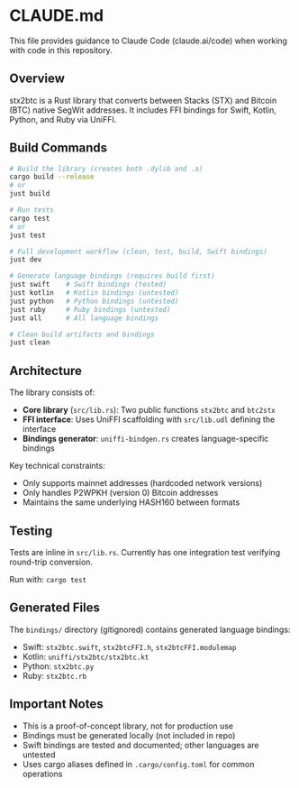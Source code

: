 # CLAUDE.md

This file provides guidance to Claude Code (claude.ai/code) when working with code in this repository.

## Overview
stx2btc is a Rust library that converts between Stacks (STX) and Bitcoin (BTC) native SegWit addresses. It includes FFI bindings for Swift, Kotlin, Python, and Ruby via UniFFI.

## Build Commands
```bash
# Build the library (creates both .dylib and .a)
cargo build --release
# or
just build

# Run tests
cargo test
# or
just test

# Full development workflow (clean, test, build, Swift bindings)
just dev

# Generate language bindings (requires build first)
just swift    # Swift bindings (tested)
just kotlin   # Kotlin bindings (untested)
just python   # Python bindings (untested)
just ruby     # Ruby bindings (untested)
just all      # All language bindings

# Clean build artifacts and bindings
just clean
```

## Architecture
The library consists of:
- **Core library** (`src/lib.rs`): Two public functions `stx2btc` and `btc2stx`
- **FFI interface**: Uses UniFFI scaffolding with `src/lib.udl` defining the interface
- **Bindings generator**: `uniffi-bindgen.rs` creates language-specific bindings

Key technical constraints:
- Only supports mainnet addresses (hardcoded network versions)
- Only handles P2WPKH (version 0) Bitcoin addresses
- Maintains the same underlying HASH160 between formats

## Testing
Tests are inline in `src/lib.rs`. Currently has one integration test verifying round-trip conversion.

Run with: `cargo test`

## Generated Files
The `bindings/` directory (gitignored) contains generated language bindings:
- Swift: `stx2btc.swift`, `stx2btcFFI.h`, `stx2btcFFI.modulemap`
- Kotlin: `uniffi/stx2btc/stx2btc.kt`
- Python: `stx2btc.py`
- Ruby: `stx2btc.rb`

## Important Notes
- This is a proof-of-concept library, not for production use
- Bindings must be generated locally (not included in repo)
- Swift bindings are tested and documented; other languages are untested
- Uses cargo aliases defined in `.cargo/config.toml` for common operations
